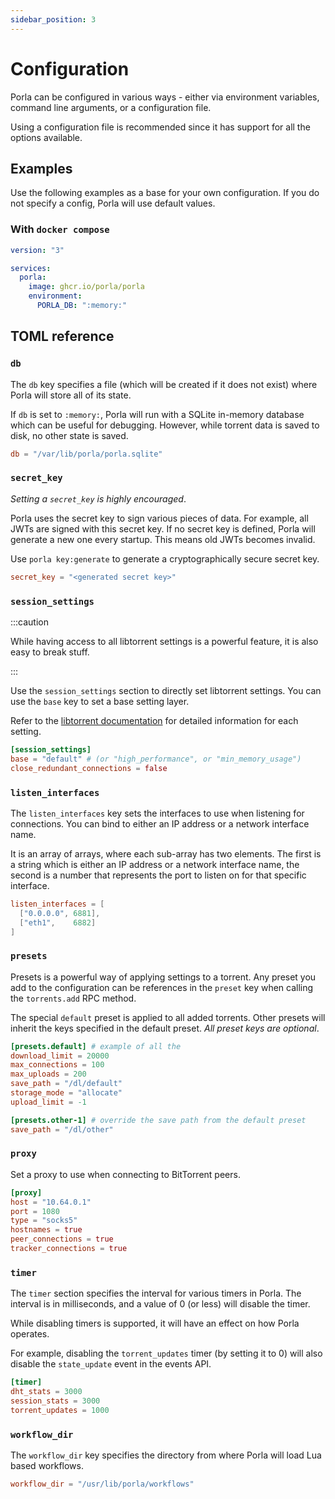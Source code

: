 ```yaml
---
sidebar_position: 3
---
```


# Configuration

Porla can be configured in various ways - either via environment variables,
command line arguments, or a configuration file.

Using a configuration file is recommended since it has support for all the
options available.

## Examples

Use the following examples as a base for your own configuration. If you do not specify
a config, Porla will use default values.

### With `docker compose`

```yaml
version: "3"

services:
  porla:
    image: ghcr.io/porla/porla
    environment:
      PORLA_DB: ":memory:"
```

## TOML reference

### `db`

The `db` key specifies a file (which will be created if it does not exist)
where Porla will store all of its state.

If `db` is set to `:memory:`, Porla will run with a SQLite in-memory database
which can be useful for debugging. However, while torrent data is saved to disk,
no other state is saved.

```toml
db = "/var/lib/porla/porla.sqlite"
```

### `secret_key`

_Setting a `secret_key` is highly encouraged_.

Porla uses the secret key to sign various pieces of data. For example, all JWTs
are signed with this secret key. If no secret key is defined, Porla will generate
a new one every startup. This means old JWTs becomes invalid.

Use `porla key:generate` to generate a cryptographically secure secret key.

```toml
secret_key = "<generated secret key>"
```

### `session_settings`

:::caution

While having access to all libtorrent settings is a powerful feature, it is
also easy to break stuff.

:::

Use the `session_settings` section to directly set libtorrent settings. You can use
the `base` key to set a base setting layer.

Refer to the [libtorrent documentation](http://libtorrent.org/reference-Settings.html#settings_pack)
for detailed information for each setting.

```toml
[session_settings]
base = "default" # (or "high_performance", or "min_memory_usage")
close_redundant_connections = false
```

### `listen_interfaces`

The `listen_interfaces` key sets the interfaces to use when listening for
connections. You can bind to either an IP address or a network interface name.

It is an array of arrays, where each sub-array has two elements. The first is
a string which is either an IP address or a network interface name, the second
is a number that represents the port to listen on for that specific interface.

```toml
listen_interfaces = [
  ["0.0.0.0", 6881],
  ["eth1",    6882]
]
```

### `presets`

Presets is a powerful way of applying settings to a torrent. Any preset you add
to the configuration can be references in the `preset` key when calling the
`torrents.add` RPC method.

The special `default` preset is applied to all added torrents. Other presets
will inherit the keys specified in the default preset. _All preset keys are optional_.

```toml
[presets.default] # example of all the 
download_limit = 20000
max_connections = 100
max_uploads = 200
save_path = "/dl/default"
storage_mode = "allocate"
upload_limit = -1

[presets.other-1] # override the save path from the default preset
save_path = "/dl/other"
```

### `proxy`

Set a proxy to use when connecting to BitTorrent peers.

```toml
[proxy]
host = "10.64.0.1"
port = 1080
type = "socks5"
hostnames = true
peer_connections = true
tracker_connections = true
```

### `timer`

The `timer` section specifies the interval for various timers in Porla. The
interval is in milliseconds, and a value of 0 (or less) will disable the timer.

While disabling timers is supported, it will have an effect on how Porla operates.

For example, disabling the `torrent_updates` timer (by setting it to 0) will
also disable the `state_update` event in the events API.

```toml
[timer]
dht_stats = 3000
session_stats = 3000
torrent_updates = 1000
```

### `workflow_dir`

The `workflow_dir` key specifies the directory from where Porla will load Lua
based workflows.

```toml
workflow_dir = "/usr/lib/porla/workflows"
```
